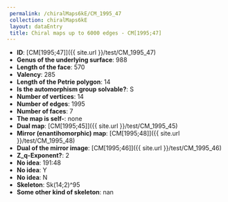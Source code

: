 ```yaml
--- 
 permalink: /chiralMaps6kE/CM_1995_47 
 collection: chiralMaps6kE
 layout: dataEntry
 title: Chiral maps up to 6000 edges - CM[1995;47]
---
```


- **ID**: [CM[1995;47]]({{ site.url }}/test/CM_1995_47)
- **Genus of the underlying surface**: 988
- **Length of the face**: 570
- **Valency**: 285
- **Length of the Petrie polygon**: 14
- **Is the automorphism group solvable?**: S
- **Number of vertices**: 14
- **Number of edges**: 1995
- **Number of faces**: 7
- **The map is self-**: none
- **Dual map**: [CM[1995;45]]({{ site.url }}/test/CM_1995_45)
- **Mirror (enantihomorphic) map**: [CM[1995;48]]({{ site.url }}/test/CM_1995_48)
- **Dual of the mirror image**: [CM[1995;46]]({{ site.url }}/test/CM_1995_46)
- **Z_q-Exponent?**: 2
- **No idea**:  191:48
- **No idea**: Y
- **No idea**: N
- **Skeleton**: Sk(14;2)^95
- **Some other kind of skeleton**: nan
